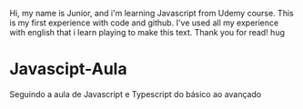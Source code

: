 Hi, my name is Junior, and i'm learning Javascript from Udemy course. 
This is my first experience with code and github.
I've used all my experience with english that i learn playing to make this text. 
Thank you for read!
hug

# Javascipt-Aula
Seguindo a aula de Javascript e Typescript do básico ao avançado
